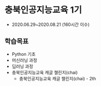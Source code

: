 # 충북인공지능교육 1기
+ 2020.06.29~2020.08.21 (160시간 이수)

## 학습목표
+ Python 기초
+ 머신러닝 과정
+ 딥러닝 과정
+ 충북인공지능교육 캐글 챌린지(chai)
  + 충북인공지능교육 캐글 챌린지(chai) - 2th
